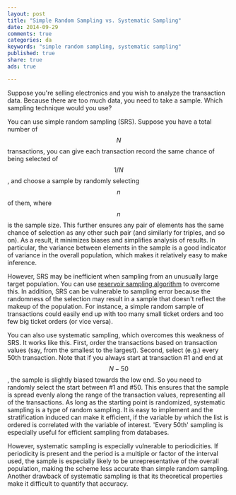 ```yaml
---
layout: post
title: "Simple Random Sampling vs. Systematic Sampling"
date: 2014-09-29 
comments: true
categories: da
keywords: "simple random sampling, systematic sampling"
published: true
share: true
ads: true

---
```

Suppose you're selling electronics and you wish to analyze the transaction data. Because there are too much data, you need to take a sample. Which sampling technique would you use? 

You can use simple random sampling (SRS). Suppose you have a total number of $$N$$ transactions, you can give each transaction record the same chance of being selected of $$1/N$$, and choose a sample by randomly selecting $$n$$ of them, where $$n$$ is the sample size. This further ensures any pair of elements has the same chance of selection as any other such pair (and similarly for triples, and so on). As a result, it minimizes biases and simplifies analysis of results. In particular, the variance between elements in the sample is a good indicator of variance in the overall population, which makes it relatively easy to make inference. 

However, SRS may be inefficient when sampling from an unusually large target population. You can use [reservoir sampling algorithm](https://masterr.org/da/reservoir-sampling-and-algorithm-r/) to overcome this. In addition, SRS can be vulnerable to sampling error because the randomness of the selection may result in a sample that doesn't reflect the makeup of the population. For instance, a simple random sample of transactions could easily end up with too many small ticket orders and too few big ticket orders (or vice versa).

You can also use systematic sampling, which overcomes this weakness of SRS. It works like this. First, order the transactions based on transaction values (say, from the smallest to the largest). Second, select (e.g.) every 50th transaction. Note that if you always start at transaction #1 and end at $$N-50$$, the sample is slightly biased towards the low end. So you need to  randomly select the start between #1 and #50. This ensures that the sample is spread evenly along the range of the transaction values, representing all of the transactions. As long as the starting point is randomized, systematic sampling is a type of random sampling. It is easy to implement and the stratification induced can make it efficient, if the variable by which the list is ordered is correlated with the variable of interest. 'Every 50th' sampling is especially useful for efficient sampling from databases.

However, systematic sampling is especially vulnerable to periodicities. If periodicity is present and the period is a multiple or factor of the interval used, the sample is especially likely to be unrepresentative of the overall population, making the scheme less accurate than simple random sampling. Another drawback of systematic sampling is that its theoretical properties make it difficult to quantify that accuracy. 

